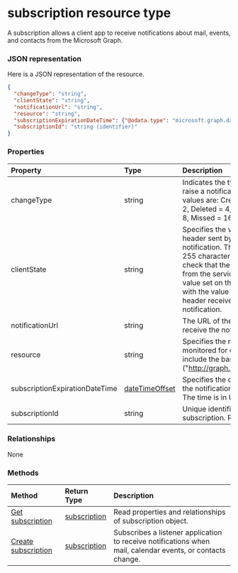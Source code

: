 # subscription resource type
A subscription allows a client app to receive notifications about mail, events, and contacts from the Microsoft Graph.


### JSON representation

Here is a JSON representation of the resource.

<!-- {
  "blockType": "resource",
  "optionalProperties": [

  ],
  "@odata.type": "microsoft.graph.subscription"
}-->

```json
{
  "changeType": "string",
  "clientState": "string",
  "notificationUrl": "string",
  "resource": "string",
  "subscriptionExpirationDateTime": {"@odata.type": "microsoft.graph.dateTimeOffset"},
  "subscriptionId": "string (identifier)"
}

```
### Properties
| Property	   | Type	|Description|
|:---------------|:--------|:----------|
|changeType|string|Indicates the type of events that will raise a notification. The enumeration values are: Created = 1, Updated = 2, Deleted = 4, Acknowledgment = 8, Missed = 16.|
|clientState|string|Specifies the value of the ClientState header sent by the service for each notification. The maximum length is 255 characters. The client can check that the notification came from the service by comparing the value set on the ClientState property with the value of the ClientState header received with each notification.|
|notificationUrl|string|The URL of the client app that will receive the notifications.|
|resource|string|Specifies the resource that will be monitored for changes. Do not include the base URL ("http://graph.microsoft.com/beta/").|
|subscriptionExpirationDateTime|[dateTimeOffset](datetimeoffset.md)|Specifies the date and time when the notification subscription expires. The time is in UTC.|
|subscriptionId|string|Unique identifier for the subscription. Read-only.|

### Relationships
None


### Methods

| Method		   | Return Type	|Description|
|:---------------|:--------|:----------|
|[Get subscription](../api/subscription_get.md) | [subscription](subscription.md) |Read properties and relationships of subscription object.|
|[Create subscription](../api/subscription_post_subscriptions.md) | [subscription](subscription.md) |Subscribes a listener application to receive notifications when mail, calendar events, or contacts change.|

<!-- uuid: 8fcb5dbc-d5aa-4681-8e31-b001d5168d79
2015-10-25 14:57:30 UTC -->
<!-- {
  "type": "#page.annotation",
  "description": "subscription resource",
  "keywords": "",
  "section": "documentation",
  "tocPath": ""
}-->